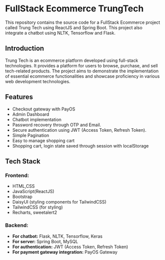 # FullStack Ecommerce TrungTech
This repository contains the source code for a FullStack Ecommerce project called Trung Tech using ReactJS and Spring Boot. This project also integrate a chatbot using NLTK, Tensorflow and Flask.
## Introduction
Trung Tech is an ecommerce platform developed using full-stack technologies. 
It provides a platform for users to browse, purchase, and sell tech-related products.
The project aims to demonstrate the implementation of essential ecommerce functionalities and showcase proficiency in various web development technologies.
## Features
- Checkout gateway with PayOS
- Admin Dashboard
- Chatbot implementation
- Password recovery through OTP and Email.
- Secure authentication using JWT (Access Token, Refresh Token).
- Simple Pagination
- Easy to manage shopping cart
- Shopping cart, login state saved through session with localStorage
## Tech Stack
### Frontend:
- HTML,CSS
- JavaScript(ReactJS)
- Bootstrap
- DaisyUI (styling components for TailwindCSS)
- TailwindCSS (for styling)
- Recharts, sweetalert2
### Backend:
- **For chatbot:** Flask, NLTK, Tensorflow, Keras
- **For server:** Spring Boot, MySQL
- **For authentication:** JWT (Access Token, Refresh Token)
- **For payment gateway integration:** PayOS Gateway
  
